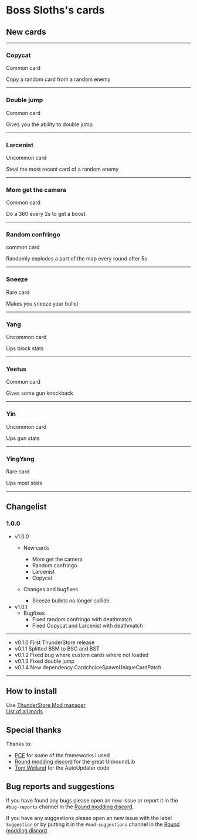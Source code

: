 # Boss Sloths's cards
## New cards

---
### Copycat
Common card

Copy a random card from a random enemy

---
### Double jump
Common card  

Gives you the ability to double jump

---
### Larcenist
Uncommon card

Steal the most recent card of a random enemy

---
### Mom get the camera
Common card

Do a 360 every 2s to get a boost

---
### Random confringo
common card

Randomly explodes a part of the map every round after 5s

---
### Sneeze
Rare card  

Makes you sneeze your bullet

---
### Yang
Uncommon card  

Ups block stats

---
### Yeetus
Common card  

Gives some gun knockback

---
### Yin
Uncommon card  

Ups gun stats

---
### YingYang
Rare card  

Ups most stats  

---
## Changelist
### 1.0.0
- v1.0.0
    - New cards
        - Mom get the camera
        - Random confringo
        - Larcenist
        - Copycat
    
    - Changes and bugfixes  
        - Sneeze bullets no longer collide
- v1.0.1
    - Bugfixes
        - Fixed random confringo with deathmatch
        - Fixed Copycat and Larcenist with deathmatch
    
  
---
- v0.1.0 First ThunderStore release
- v0.1.1 Splitted BSM to BSC and BST
- v0.1.2 Fixed bug where custom cards where not loaded
- v0.1.3 Fixed double jump
- v0.1.4 New dependency CardchoiceSpawnUniqueCardPatch

    

---
## How to install
Use [ThunderStore Mod manager](https://rounds.thunderstore.io/package/BossSloth/BSC/)  
[List of all mods](https://rounds.thunderstore.io/)

## Special thanks
Thanks to:
- [PCE](https://github.com/pdcook/PCE) for some of the frameworks i used 
- [Round modding discord](https://discord.gg/zUtsjXWeWk) for the great UnboundLib
- [Tom Weiland](https://www.youtube.com/channel/UCa-mDKzV5MW_BXjSDRqqHUw) for the AutoUpdater code

## Bug reports and suggestions
If you have found any bugs please open an new issue or report it in the `#bug-reports` channel in the [Round modding discord](https://discord.gg/zUtsjXWeWk).  
  
If you have any suggestions please open an new issue with the label `Suggestion` or by putting it in the `#mod-suggestions` channel in the [Round modding discord](https://discord.gg/zUtsjXWeWk).


